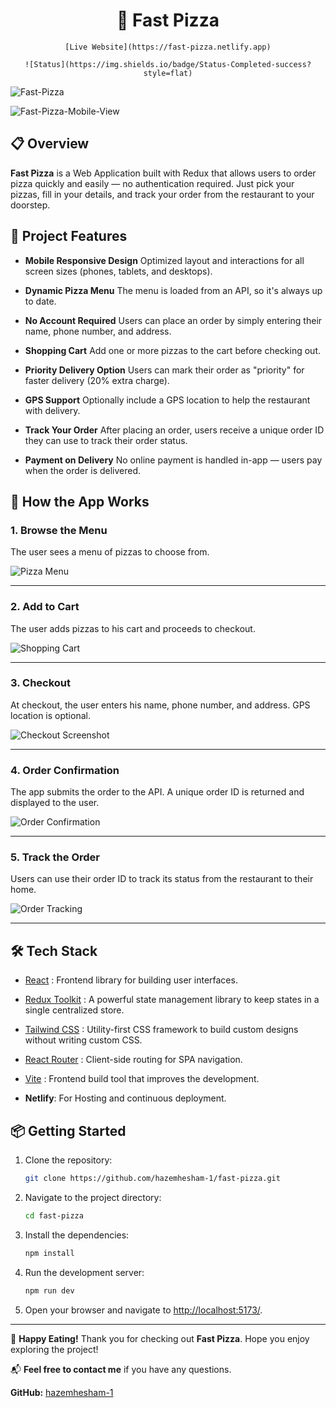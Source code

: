 <div align="center">
    <h1>🍕 Fast Pizza</h1>
</div>

<div align="center">

    [Live Website](https://fast-pizza.netlify.app)

</div>

<div align="center">

    ![Status](https://img.shields.io/badge/Status-Completed-success?style=flat)

</div>


![Fast-Pizza](./public/assets/fast-pizza-homepage.png)

![Fast-Pizza-Mobile-View](./public/assets/fast-pizza-mobile.png)


## 📋 Overview

**Fast Pizza** is a Web Application built with Redux that allows users to order pizza quickly and easily — no authentication required. Just pick your pizzas, fill in your details, and track your order from the restaurant to your doorstep.


## 🔑 Project Features

- **Mobile Responsive Design**
Optimized layout and interactions for all screen sizes (phones, tablets, and desktops).

- **Dynamic Pizza Menu**
The menu is loaded from an API, so it's always up to date.

- **No Account Required**
Users can place an order by simply entering their name, phone number, and address.

- **Shopping Cart**
Add one or more pizzas to the cart before checking out.

- **Priority Delivery Option**
Users can mark their order as "priority" for faster delivery (20% extra charge).

- **GPS Support**
Optionally include a GPS location to help the restaurant with delivery.

- **Track Your Order**
After placing an order, users receive a unique order ID they can use to track their order status.

- **Payment on Delivery**
No online payment is handled in-app — users pay when the order is delivered.


## 🧭 How the App Works

### 1. Browse the Menu

The user sees a menu of pizzas to choose from.

![Pizza Menu](./public/assets/fast-pizza-menu.png)

---

### 2. Add to Cart

The user adds pizzas to his cart and proceeds to checkout.

![Shopping Cart](./public/assets/fast-pizza-cart.png)

---

### 3. Checkout

At checkout, the user enters his name, phone number, and address. GPS location is optional.

![Checkout Screenshot](./public/assets/fast-pizza-checkout.png)

---

### 4. Order Confirmation

The app submits the order to the API. A unique order ID is returned and displayed to the user.

![Order Confirmation](./public/assets/fast-pizza-order.png)

---

### 5. Track the Order

Users can use their order ID to track its status from the restaurant to their home.

![Order Tracking](./public/assets/fast-pizza-tracking.png)

---


## 🛠️ Tech Stack

- [React](https://reactjs.org/) : Frontend library for building user interfaces.

- [Redux Toolkit](https://redux-toolkit.js.org/) : A powerful state management library to keep states in a single centralized store.

- [Tailwind CSS](https://tailwindcss.com) : Utility-first CSS framework to build custom designs without writing custom CSS.

- [React Router](https://reactrouter.com/) : Client-side routing for SPA navigation.

- [Vite](https://vitejs.dev/) : Frontend build tool that improves the development.

- **Netlify**: For Hosting and continuous deployment.


## 📦 Getting Started

1. Clone the repository:
   ```bash
   git clone https://github.com/hazemhesham-1/fast-pizza.git
   ```
2. Navigate to the project directory:
   ```bash
   cd fast-pizza
   ```
3. Install the dependencies:
   ```bash
   npm install
   ```
4. Run the development server:
   ```bash
   npm run dev
   ```
5. Open your browser and navigate to [http://localhost:5173/](http://localhost:5173/).


---

🍕 **Happy Eating!**
Thank you for checking out **Fast Pizza**. Hope you enjoy exploring the project!

📬 **Feel free to contact me** if you have any questions.

**GitHub:** [hazemhesham-1](https://github.com/hazemhesham-1)